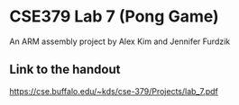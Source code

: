 # CSE379 Lab 7 (Pong Game)

An ARM assembly project by Alex Kim and Jennifer Furdzik

## Link to the handout
https://cse.buffalo.edu/~kds/cse-379/Projects/lab_7.pdf
